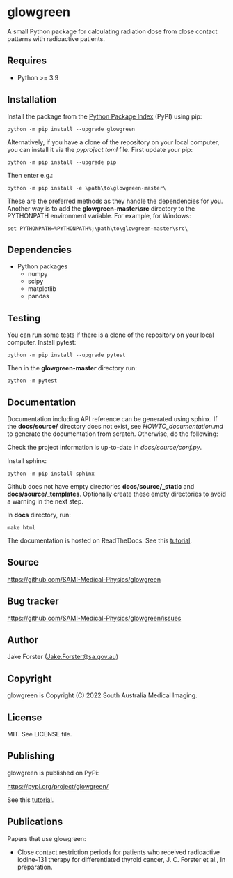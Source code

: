 # glowgreen
A small Python package for calculating radiation dose from close contact patterns with radioactive patients. 

## Requires
- Python >= 3.9

## Installation
Install the package from the [Python Package Index](https://pypi.org/) (PyPI) using pip:

    python -m pip install --upgrade glowgreen

Alternatively, if you have a clone of the repository on your local computer, you can install it via the *pyproject.toml* file.
First update your pip:

    python -m pip install --upgrade pip

Then enter e.g.:

    python -m pip install -e \path\to\glowgreen-master\

These are the preferred methods as they handle the dependencies for you. 
Another way is to add the **glowgreen-master\src** directory to the PYTHONPATH environment variable. For example, for Windows:

    set PYTHONPATH=%PYTHONPATH%;\path\to\glowgreen-master\src\

## Dependencies
- Python packages
    - numpy
    - scipy
    - matplotlib
    - pandas

## Testing
You can run some tests if there is a clone of the repository on your local computer. Install pytest:

    python -m pip install --upgrade pytest

Then in the **glowgreen-master** directory run:

    python -m pytest

## Documentation
Documentation including API reference can be generated using sphinx. 
If the **docs/source/** directory does not exist, see *HOWTO_documentation.md* to generate the documentation from scratch.
Otherwise, do the following:

Check the project information is up-to-date in *docs/source/conf.py*.

Install sphinx:

    python -m pip install sphinx

Github does not have empty directories **docs/source/_static** and **docs/source/_templates**.
Optionally create these empty directories to avoid a warning in the next step.

In **docs** directory, run:

    make html

The documentation is hosted on ReadTheDocs.
See this [tutorial](https://sphinx-rtd-tutorial.readthedocs.io/en/latest/read-the-docs.html).

## Source 
https://github.com/SAMI-Medical-Physics/glowgreen

## Bug tracker
https://github.com/SAMI-Medical-Physics/glowgreen/issues

## Author
Jake Forster (Jake.Forster@sa.gov.au)

## Copyright
glowgreen is Copyright (C) 2022 South Australia Medical Imaging.

## License
MIT. See LICENSE file.

## Publishing
glowgreen is published on PyPi:

https://pypi.org/project/glowgreen/

See this [tutorial](https://packaging.python.org/en/latest/tutorials/packaging-projects/).

## Publications
Papers that use glowgreen:
* Close contact restriction periods for patients who received radioactive iodine-131 therapy for differentiated thyroid cancer, J. C. Forster et al., In preparation.
